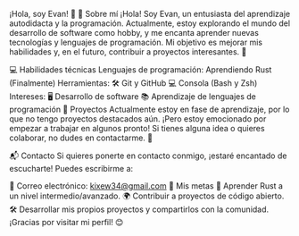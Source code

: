 ¡Hola, soy Evan! 👋
🌟 Sobre mí
¡Hola! Soy Evan, un entusiasta del aprendizaje autodidacta y la programación. Actualmente, estoy explorando el mundo del desarrollo de software como hobby, y me encanta aprender nuevas tecnologías y lenguajes de programación. Mi objetivo es mejorar mis habilidades y, en el futuro, contribuir a proyectos interesantes. 🚀

💻 Habilidades técnicas
Lenguajes de programación:
Aprendiendo Rust (Finalmente)
Herramientas:
🛠️ Git y GitHub
💻 Consola (Bash y Zsh)
Intereses:
🖥️ Desarrollo de software
📚 Aprendizaje de lenguajes de programación
🚧 Proyectos
Actualmente estoy en fase de aprendizaje, por lo que no tengo proyectos destacados aún. ¡Pero estoy emocionado por empezar a trabajar en algunos pronto! Si tienes alguna idea o quieres colaborar, no dudes en contactarme. 🤝

📬 Contacto
Si quieres ponerte en contacto conmigo, ¡estaré encantado de escucharte! Puedes escribirme a:

📧 Correo electrónico: kixew34@gmail.com
🎯 Mis metas
🦀 Aprender Rust a un nivel intermedio/avanzado.
🌍 Contribuir a proyectos de código abierto.
🛠️ Desarrollar mis propios proyectos y compartirlos con la comunidad.
¡Gracias por visitar mi perfil! 😊
